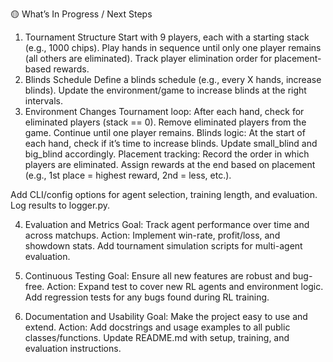 🟡 What’s In Progress / Next Steps

1. Tournament Structure
Start with 9 players, each with a starting stack (e.g., 1000 chips).
Play hands in sequence until only one player remains (all others are eliminated).
Track player elimination order for placement-based rewards.
2. Blinds Schedule
Define a blinds schedule (e.g., every X hands, increase blinds).
Update the environment/game to increase blinds at the right intervals.
3. Environment Changes
Tournament loop:
After each hand, check for eliminated players (stack == 0).
Remove eliminated players from the game.
Continue until one player remains.
Blinds logic:
At the start of each hand, check if it’s time to increase blinds.
Update small_blind and big_blind accordingly.
Placement tracking:
Record the order in which players are eliminated.
Assign rewards at the end based on placement (e.g., 1st place = highest reward, 2nd = less, etc.).


Add CLI/config options for agent selection, training length, and evaluation.
Log results to logger.py.

4. Evaluation and Metrics
Goal: Track agent performance over time and across matchups.
Action:
Implement win-rate, profit/loss, and showdown stats.
Add tournament simulation scripts for multi-agent evaluation.

5. Continuous Testing
Goal: Ensure all new features are robust and bug-free.
Action:
Expand test to cover new RL agents and environment logic.
Add regression tests for any bugs found during RL training.

6. Documentation and Usability
Goal: Make the project easy to use and extend.
Action:
Add docstrings and usage examples to all public classes/functions.
Update README.md with setup, training, and evaluation instructions.